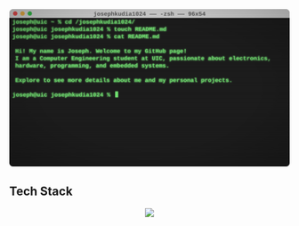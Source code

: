 <img src="https://github.com/josephkudia1024/josephkudia1024/blob/19db379d185df9fad415c16a23f76ac4b9e7c750/assets/header.svg">

## Tech Stack
<p align="center">
  <img src="https://skillicons.dev/icons?i=c,cpp,java,py,clion,idea,pycharm,vscode,eclipse,gradle,arduino" />
</p>

